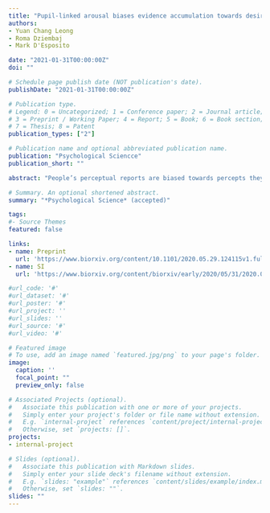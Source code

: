 ```yaml
---
title: "Pupil-linked arousal biases evidence accumulation towards desirable percepts during perceptual decision-making"
authors: 
- Yuan Chang Leong
- Roma Dziembaj
- Mark D'Esposito

date: "2021-01-31T00:00:00Z"
doi: ""

# Schedule page publish date (NOT publication's date).
publishDate: "2021-01-31T00:00:00Z"

# Publication type.
# Legend: 0 = Uncategorized; 1 = Conference paper; 2 = Journal article;
# 3 = Preprint / Working Paper; 4 = Report; 5 = Book; 6 = Book section;
# 7 = Thesis; 8 = Patent
publication_types: ["2"]

# Publication name and optional abbreviated publication name.
publication: "Psychological Sciencce"
publication_short: ""

abstract: "People’s perceptual reports are biased towards percepts they are motivated to see. The arousal system coordinates the body’s response to motivationally significant events, and is well positioned to regulate motivational effects on perceptual judgments. However, it remains unclear whether arousal would enhance or reduce motivational biases. Here we measured pupil dilation as a measure of arousal while participants (n=38) performed a visual categorization task. We used monetary bonuses to motivate participants to see one category over another. Even though the reward-maximizing strategy was to perform the task accurately, participants were more likely to report seeing the desirable category. Furthermore, higher arousal levels were associated with making motivationally biased responses. Analyses using computational models suggest that arousal enhanced motivational effects by biasing evidence accumulation in favor of desirable percepts. These results suggest heightened arousal biases people."

# Summary. An optional shortened abstract.
summary: "*Psychological Science* (accepted)"

tags:
#- Source Themes
featured: false

links:
- name: Preprint
  url: 'https://www.biorxiv.org/content/10.1101/2020.05.29.124115v1.full.pdf'
- name: SI
  url: 'https://www.biorxiv.org/content/biorxiv/early/2020/05/31/2020.05.29.124115/DC1/embed/media-1.pdf?download=true'

#url_code: '#'
#url_dataset: '#'
#url_poster: '#'
#url_project: ''
#url_slides: ''
#url_source: '#'
#url_video: '#'

# Featured image
# To use, add an image named `featured.jpg/png` to your page's folder. 
image:
  caption: ''
  focal_point: ""
  preview_only: false

# Associated Projects (optional).
#   Associate this publication with one or more of your projects.
#   Simply enter your project's folder or file name without extension.
#   E.g. `internal-project` references `content/project/internal-project/index.md`.
#   Otherwise, set `projects: []`.
projects:
- internal-project

# Slides (optional).
#   Associate this publication with Markdown slides.
#   Simply enter your slide deck's filename without extension.
#   E.g. `slides: "example"` references `content/slides/example/index.md`.
#   Otherwise, set `slides: ""`.
slides: ""
---
```

